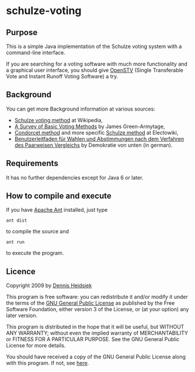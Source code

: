 ﻿

# schulze-voting


## Purpose

This is a simple Java implementation of the Schulze voting system with a command-line interface.

If you are searching for a voting software with much more functionality and a graphical user interface, you should give [OpenSTV](http://www.openstv.org/) (Single Transferable Vote and Instant Runoff Voting Software) a try.

## Background
You can get more Background information at various sources:

*   [Schulze voting method](http://en.wikipedia.org/wiki/Schulze_method) at Wikipedia,
*   [A Survey of Basic Voting Methods](http://fc.antioch.edu/~james_green-armytage/vm/survey.htm) by James Green-Armytage,
*   [Condorcet method](http://wiki.electorama.com/wiki/Condorcet_method) and more specific [Schulze method](http://wiki.electorama.com/wiki/Schulze_method) at Electowiki,
*   [Benutzerleitfaden für Wahlen und Abstimmungen nach dem Verfahren des Paarweisen Vergleichs](http://demokratieblog.wordpress.com/2009/12/13/benutzerleitfaden-fuer-wahlen-und-abstimmungen-nach-dem-verfahren-des-paarweisen-vergleichs/) by Demokratie von unten (in german).

## Requirements

It has no further dependencies except for Java 6 or later.


## How to compile and execute

If you have [Apache Ant](http://ant.apache.org/) installed, just type

    ant dist

to compile the source and

    ant run

to execute the program.


## Licence

Copyright 2009 by [Dennis Heidsiek](http://www.google.com/profiles/Dennis.Heidsiek)

This program is free software: you can redistribute it and/or modify it under the terms of the [GNU General Public License](http://www.gnu.org/copyleft/gpl.html) as published by the Free Software Foundation, either version 3 of the License, or (at your option) any later version.

This program is distributed in the hope that it will be useful, but WITHOUT ANY WARRANTY; without even the implied warranty of   MERCHANTABILITY or FITNESS FOR A PARTICULAR PURPOSE.  See the GNU General Public License for more details.

You should have received a copy of the GNU General Public License along with this program.  If not, see [here](http://www.gnu.org/licenses/).
